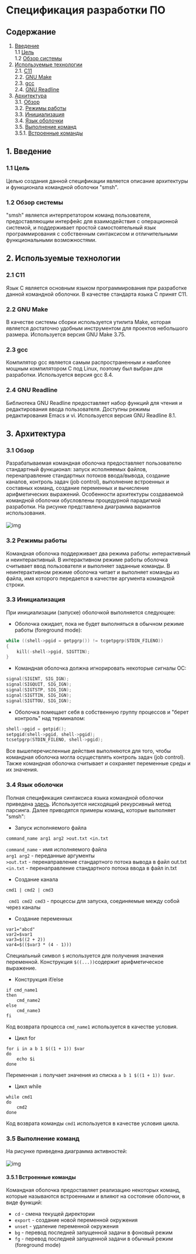 # Спецификация разработки ПО	
## Содержание
1. [Введение](#1)<br>
  1.1 [Цель](#1.1)<br>
  1.2 [Обзор системы](#1.2)<br>
2. [Используемые технологии](#2)<br>
  2.1. [C11](#2.1)<br>
  2.2. [GNU Make](#2.2)<br> 
  2.3. [gcc](#2.3)<br>
  2.4. [GNU Readline](#2.4)<br> 
3. [Архитектура](#3)<br>
  3.1. [Обзор](#3.1)<br>
  3.2. [Режимы работы](#3.2)<br> 
  3.3. [Инициализация](#3.3)<br>
  3.4. [Язык оболочки](#3.4)<br>
  3.5. [Выполнение команд](#3.5)<br> 
     3.5.1. [Встроенные команды](#3.5.1)<br>
## 1. Введение <a name="1"></a>
### 1.1 Цель <a name="1.1"></a>
Целью создания данной спецификации является описание архитектуры и функционала командной оболочки "smsh".
### 1.2 Обзор системы <a name="1.2"></a>
"smsh" является интерпретатором команд пользователя, предоставляющим интерфейс для взаимодействия с операционной системой, и поддерживает простой самостоятельный язык программирования с собственным синтаксисом и отличительными функциональными возможностями.
## 2. Используемые технологии <a name="2"></a>
### 2.1 C11 <a name="2.1"></a>
Язык C является основным языком программирования при разработке данной командной оболочки. В качестве стандарта языка C принят C11. 
### 2.2 GNU Make <a name="2.2"></a>
В качестве системы сборки используется утилита Make, которая является достаточно удобным инструментом для проектов небольшого размера. Используется версия GNU Make 3.75.
### 2.3 gcc <a name="2.3"></a>
Компилятор gcc является самым распространенным и наиболее мощным компилятором C под Linux, поэтому был выбран для разработки. Используется версия gcc 8.4.
### 2.4 GNU Readline <a name="2.4"></a>
Библиотека GNU Readline предоставляет набор функций для  чтения и редактирования ввода пользователя. Доступны режимы редактирования Emacs и vi. Используется версия GNU Readline 8.1.
## 3. Архитектура <a name="3"></a>
### 3.1 Обзор <a name="3.1"></a>
Разрабатываемая командная оболочка предоставляет пользователю стандартный функционал: запуск исполняемых файлов, перенаправление стандартных потоков ввода/вывода, создание каналов, контроль задач (job control), выполнение встроенных и составных команд, создание переменных и вычисление арифметических выражений. Особенности архитектуры создаваемой командной оболочки обусловлены процедурной парадигмой разработки. На рисунке представлена диаграмма вариантов использования.<br><br>
![img](https://github.com/3axapMaiceenka/smsh/blob/main/doc/UseCase.png)<br>
### 3.2 Режимы работы <a name="3.2"></a>
Командная оболочка поддерживает два режима работы: интерактивный и неинтерактивный. В интерактивном режиме работы оболочка считывает ввод пользователя и выполняет заданные команды. В неинтерактивном режиме оболочка читает и выполняет команды из файла, имя которого передается в качестве аргумента командной строки.
### 3.3 Инициализация <a name="3.3"></a>
При инициализации (запуске) оболочкой выполняется следующее:
* Оболочка ожидает, пока не будет выполняться в обычном режиме работы (foreground mode):
``` c
while ((shell->pgid = getpgrp()) != tcgetpgrp(STDIN_FILENO)) 
{
	kill(-shell->pgid, SIGTTIN);
}
```
* Командная оболочка должна игнорировать некоторые сигналы ОС:
``` c
signal(SIGINT, SIG_IGN);
signal(SIGQUIT, SIG_IGN);
signal(SIGTSTP, SIG_IGN);
signal(SIGTTIN, SIG_IGN);
signal(SIGTTOU, SIG_IGN);
```
* Оболочка помещает себя в собственную группу процессов и "берет контроль" над терминалом:
``` c
shell->pgid = getpid();
setpgid(shell->pgid, shell->pgid);
tcsetpgrp(STDIN_FILENO, shell->pgid);
```
 Все вышеперечисленные действия выполняются для того, чтобы командная оболочка могла осуществлять контроль задач (job control). Также командная оболочка считывает и сохраняет переменные среды и их значения. 
### 3.4 Язык оболочки<a name="3.4"></a>
Полная спецификация синтаксиса языка командной оболочки приведена [здесь](https://github.com/3axapMaiceenka/smsh/blob/main/doc/grammar.txt).  Используется нисходящий рекурсивный метод парсинга. Далее приводятся примеры команд, которые выполняет "smsh":
* Запуск исполняемого файла
```
command_name arg1 arg2 >out.txt <in.txt
```
`command_name` - имя исполняемого файла<br>
`arg1 arg2` - переданные аргументы<br>
`>out.txt` - перенаправление стандартного потока вывода в файл out.txt<br>
`<in.txt` - перенаправление стандартного потока ввода в файл in.txt<br>
* Создание канала
```
cmd1 | cmd2 | cmd3
```
` cmd1 cmd2 cmd3` - процессы для запуска, соединяемые между собой через каналы
* Создание переменных
```
var1="abcd"
var2=$var1
var3=$((2 + 2))
var4=$(($var3 * (4 - 1)))
```
Специальный символ `$` используется для получения значения переменной. Конструкция `$((...))`содержит арифметическое выражение.
* Конструкция if/else
```
if cmd_name1
then
	cmd_name2
else
	cmd_name3
fi
```
Код возврата процесса `cmd_name1` используется в качестве условия.
* Цикл for
```
for i in a b 1 $((1 + 1)) $var
do
	echo $i
done
```
Переменная `i` получает значения из списка  `a b 1 $((1 + 1)) $var`.
* Цикл while
```
while cmd1
do
	cmd2
done
```
Код возврата команды `cmd1` используется в качестве условия цикла.
### 3.5 Выполнение команд<a name="3.5"></a>
На рисунке приведена диаграмма активностей:<br><br>
![img](https://github.com/3axapMaiceenka/smsh/blob/main/doc/ActivityDiagram.png)
#### 3.5.1 Встроенные команды <a name="3.5.1"></a>
Командная оболочка предоставляет реализацию некоторых команд, которые называются встроенными и влияют на состояние оболочки, в виде функций: 
* `cd` - смена текущей директории
* `export` - создание новой переменной окружения
* `unset` - удаление переменной окружения
* `bg` - перевод последней запущенной задачи в фоновый режим
* `fg` - перевод последней запущенной задачи в обычный режим (foreground mode)
